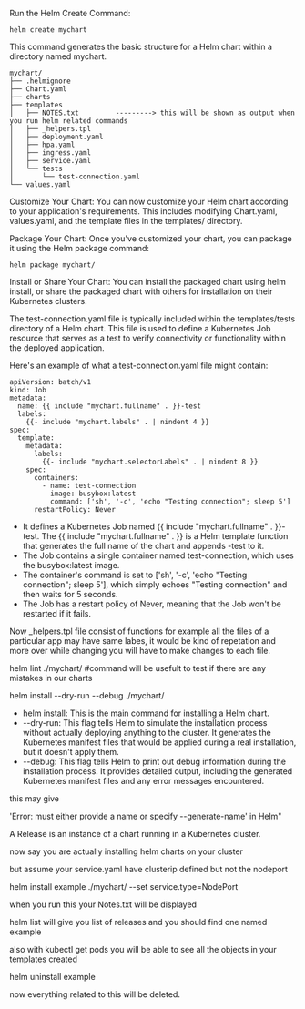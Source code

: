 Run the Helm Create Command: 

```
helm create mychart
```

This command generates the basic structure for a Helm chart within a directory named mychart.

```
mychart/
├── .helmignore
├── Chart.yaml
├── charts
├── templates              
│   ├── NOTES.txt         ---------> this will be shown as output when you run helm related commands
│   ├── _helpers.tpl
│   ├── deployment.yaml
│   ├── hpa.yaml
│   ├── ingress.yaml
│   ├── service.yaml
│   └── tests
│       └── test-connection.yaml
└── values.yaml

```



Customize Your Chart: You can now customize your Helm chart according to your application's requirements. This includes modifying Chart.yaml, values.yaml, and the template files in the templates/ directory.

Package Your Chart: Once you've customized your chart, you can package it using the Helm package command:

```
helm package mychart/
```

Install or Share Your Chart: You can install the packaged chart using helm install, or share the packaged chart with others for installation on their Kubernetes clusters.
  
  
  
  
  

The test-connection.yaml file is typically included within the templates/tests directory of a Helm chart. This file is used to define a Kubernetes Job resource that serves as a test to verify connectivity or functionality within the deployed application.

Here's an example of what a test-connection.yaml file might contain:

```
apiVersion: batch/v1
kind: Job
metadata:
  name: {{ include "mychart.fullname" . }}-test
  labels:
    {{- include "mychart.labels" . | nindent 4 }}
spec:
  template:
    metadata:
      labels:
        {{- include "mychart.selectorLabels" . | nindent 8 }}
    spec:
      containers:
        - name: test-connection
          image: busybox:latest
          command: ['sh', '-c', 'echo "Testing connection"; sleep 5']
      restartPolicy: Never

```

- It defines a Kubernetes Job named {{ include "mychart.fullname" . }}-test. The {{ include "mychart.fullname" . }} is a Helm template function that generates the full name of the chart and appends -test to it.
- The Job contains a single container named test-connection, which uses the busybox:latest image.
- The container's command is set to ['sh', '-c', 'echo "Testing connection"; sleep 5'], which simply echoes "Testing connection" and then waits for 5 seconds.
- The Job has a restart policy of Never, meaning that the Job won't be restarted if it fails.


Now _helpers.tpl file consist of functions
for example all the files of a particular app may have same labes, it would be kind of repetation and more over while changing you will have to make changes to each file.


helm lint  ./mychart/    #command will be usefult to test if there are any mistakes in our charts

helm install --dry-run --debug ./mychart/



- helm install: This is the main command for installing a Helm chart.
- --dry-run: This flag tells Helm to simulate the installation process without actually deploying anything to the cluster. It generates the Kubernetes manifest files that would be applied during a real installation, but it doesn't apply them.
- --debug: This flag tells Helm to print out debug information during the installation process. It provides detailed output, including the generated Kubernetes manifest files and any error messages encountered.

this may give 


'Error: must either provide a name or specify --generate-name' in Helm"


A Release is an instance of a chart running in a Kubernetes cluster.


now say you are actually installing helm charts on your cluster

but assume your service.yaml have clusterip defined but not the nodeport

helm install example ./mychart/ --set service.type=NodePort

when you run this your Notes.txt will be displayed


helm list will give you list of releases and you should find one named example

also with kubectl get pods you will be able to see all the objects in your templates created



helm uninstall example 

now everything related to this will be deleted.
